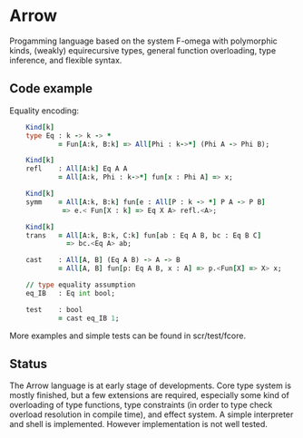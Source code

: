 # Arrow

Progamming language based on the system F-omega with polymorphic kinds, 
(weakly) equirecursive types, general function overloading, type inference, and flexible syntax.

## Code example

Equality encoding:
```fortran
	Kind[k] 
	type Eq : k -> k -> *
			= Fun[A:k, B:k] => All[Phi : k->*] (Phi A -> Phi B);

	Kind[k]
	refl	: All[A:k] Eq A A
			= All[A:k, Phi : k->*] fun[x : Phi A] => x;

	Kind[k]
	symm	= All[A:k, B:k] fun[e : All[P : k -> *] P A -> P B] 
		     => e.< Fun[X : k] => Eq X A> refl.<A>;

	Kind[k]
	trans	= All[A:k, B:k, C:k] fun[ab : Eq A B, bc : Eq B C] 
			  => bc.<Eq A> ab;

	cast	: All[A, B] (Eq A B) -> A -> B
			= All[A, B] fun[p: Eq A B, x : A] => p.<Fun[X] => X> x;

	// type equality assumption
	eq_IB	: Eq int bool;

	test	: bool 
			= cast eq_IB 1;
```            

More examples and simple tests can be found in scr/test/fcore.

## Status

The Arrow language is at early stage of developments. Core type system
is mostly finished, but a few extensions are required, especially some
kind of overloading of type functions, type constraints (in order to 
type check overload resolution in compile time), and effect system.
A simple interpreter and shell is implemented. However implementation is
not well tested.
